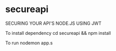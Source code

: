 # secureapi
SECURING YOUR API'S NODE.JS USING JWT

To install dependency
cd secureapi && npm install 

To run
nodemon app.s
